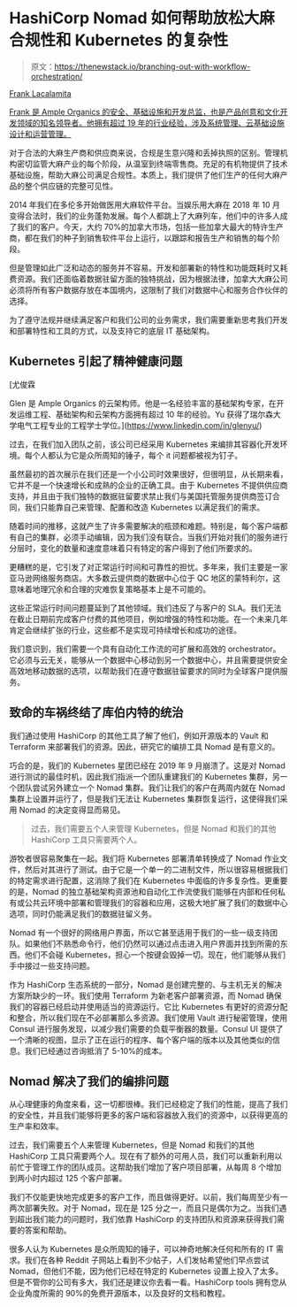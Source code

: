 # HashiCorp Nomad 如何帮助放松大麻合规性和 Kubernetes 的复杂性

> 原文：<https://thenewstack.io/branching-out-with-workflow-orchestration/>

[](https://www.linkedin.com/in/frank-lacalamita-800a778/)

[Frank Lacalamita](https://www.linkedin.com/in/frank-lacalamita-800a778/)

[Frank 是 Ample Organics 的安全、基础设施和开发总监，也是产品创意和文化开发领域的知名领导者。他拥有超过 19 年的行业经验，涉及系统管理、云基础设施设计和运营管理。](https://www.linkedin.com/in/frank-lacalamita-800a778/)

[](https://www.linkedin.com/in/frank-lacalamita-800a778/)[](https://www.linkedin.com/in/frank-lacalamita-800a778/)

对于合法的大麻生产商和供应商来说，合规是生意兴隆和丢掉执照的区别。管理机构密切监管大麻产业的每个阶段，从温室到终端零售商。充足的有机物提供了技术基础设施，帮助大麻公司满足合规性。本质上，我们提供了他们生产的任何大麻产品的整个供应链的完整可见性。

2014 年我们在多伦多开始做医用大麻软件平台。当娱乐用大麻在 2018 年 10 月变得合法时，我们的业务蓬勃发展。每个人都跳上了大麻列车，他们中的许多人成了我们的客户。今天，大约 70%的加拿大市场，包括一些加拿大最大的特许生产商，都在我们的种子到销售软件平台上运行，以跟踪和报告生产和销售的每个阶段。

但是管理如此广泛和动态的服务并不容易。开发和部署新的特性和功能既耗时又耗费资源。我们还面临着数据驻留方面的独特挑战，因为根据法律，加拿大大麻公司必须将所有客户数据存放在本国境内，这限制了我们对数据中心和服务合作伙伴的选择。

为了遵守法规并继续满足客户和我们公司的业务需求，我们需要重新思考我们开发和部署特性和工具的方式，以及支持它的底层 IT 基础架构。

## Kubernetes 引起了精神健康问题

 [尤俊霖

Glen 是 Ample Organics 的云架构师。他是一名经验丰富的基础架构专家，在开发运维工程、基础架构和云架构方面拥有超过 10 年的经验。Yu 获得了瑞尔森大学电气工程专业的工程学士学位。](https://www.linkedin.com/in/glenyu/) 

过去，在我们加入团队之前，该公司已经采用 Kubernetes 来编排其容器化开发环境。每个人都认为它是众所周知的锤子，每个 it 问题都被视为钉子。

虽然最初的首次展示在我们还是一个小公司时效果很好，但很明显，从长期来看，它并不是一个快速增长和成熟的企业的正确工具。由于 Kubernetes 不提供供应商支持，并且由于我们独特的数据驻留要求禁止我们与美国托管服务提供商签订合同，我们只能靠自己来管理、配置和改造 Kubernetes 以满足我们的需求。

随着时间的推移，这就产生了许多需要解决的瓶颈和难题。特别是，每个客户端都有自己的集群，必须手动编辑，因为我们没有联合。当我们开始对我们的服务进行分层时，变化的数量和速度意味着只有特定的客户得到了他们所要求的。

更糟糕的是，它引发了对正常运行时间和可靠性的担忧。多年来，我们主要是一家亚马逊网络服务商店。大多数云提供商的数据中心位于 QC 地区的蒙特利尔，这意味着地理冗余和合理的灾难恢复策略基本上是不可能的。

这些正常运行时间问题蔓延到了其他领域。我们违反了与客户的 SLA。我们无法在截止日期前完成客户付费的其他项目，例如增强的特性和功能。在一个未来几年肯定会继续扩张的行业，这些都不是实现可持续增长和成功的途径。

我们意识到，我们需要一个具有自动化工作流的可扩展和高效的 orchestrator。它必须与云无关，能够从一个数据中心移动到另一个数据中心，并且需要提供安全高效地移动数据的选项，以帮助我们在遵守数据驻留要求的同时为全球客户提供服务。

## 致命的车祸终结了库伯内特的统治

我们通过使用 HashiCorp 的其他工具了解了他们，例如开源版本的 Vault 和 Terraform 来部署我们的资源。因此，研究它的编排工具 Nomad 是有意义的。

巧合的是，我们的 Kubernetes 星团已经在 2019 年 9 月崩溃了。这是对 Nomad 进行测试的最佳时机，因此我们指派一个团队重建我们的 Kubernetes 集群，另一个团队尝试另外建立一个 Nomad 集群。我们让我们的客户在两周内就在 Nomad 集群上设置并运行了，但是我们无法让 Kubernetes 集群恢复运行，这使得我们采用 Nomad 的决定变得显而易见。

> 过去，我们需要五个人来管理 Kubernetes，但是 Nomad 和我们的其他 HashiCorp 工具只需要两个人。

游牧者很容易聚集在一起。我们将 Kubernetes 部署清单转换成了 Nomad 作业文件，然后对其进行了测试。由于它是一个单一的二进制文件，所以很容易根据我们的特定需求进行配置，这消除了我们在 Kubernetes 中面临的许多复杂性。更重要的是，Nomad 的独立基础架构资源池和自动化工作流使我们能够在内部和任何私有或公共云环境中部署和管理我们的容器和应用，这极大地扩展了我们的数据中心选项，同时仍能满足我们的数据驻留义务。

Nomad 有一个很好的网络用户界面，所以它甚至适用于我们的一些一级支持团队。如果他们不熟悉命令行，他们仍然可以通过点击进入用户界面并找到所需的东西。他们不会碰 Kubernetes，担心一个按键会毁掉一切。现在，他们能够从我们手中接过一些支持问题。

作为 HashiCorp 生态系统的一部分，Nomad 是创建完整的、与主机无关的解决方案所缺少的一环。我们使用 Terraform 为新老客户部署资源，而 Nomad 确保我们的容器已经启动并使用适当的资源运行。它比 Kubernetes 有更好的资源分配和整合，所以我们现在不必部署那么多资源。我们使用 Vault 进行秘密管理，使用 Consul 进行服务发现，以减少我们需要的负载平衡器的数量。Consul UI 提供了一个清晰的视图，显示了正在运行的程序、每个客户端的版本以及其他类似的信息。我们已经通过咨询抵消了 5-10%的成本。

## Nomad 解决了我们的编排问题

从心理健康的角度来看，这一切都很棒。我们已经稳定了我们的性能，提高了我们的安全性，并且我们能够将更多的客户端和容器放入我们的资源中，以获得更高的生产率和效率。

过去，我们需要五个人来管理 Kubernetes，但是 Nomad 和我们的其他 HashiCorp 工具只需要两个人。现在有了额外的可用人员，我们可以重新利用以前忙于管理工作的团队成员。这帮助我们增加了客户项目部署，从每周 8 个增加到两小时内超过 125 个客户部署。

我们不仅能更快地完成更多的客户工作，而且做得更好。以前，我们每周至少有一两次部署失败。对于 Nomad，现在是 125 分之一，而且只是偶尔为之。当我们遇到超出我们能力的问题时，我们依靠 HashiCorp 的支持团队和资源来获得我们需要的答案和帮助。

很多人认为 Kubernetes 是众所周知的锤子，可以神奇地解决任何和所有的 IT 需求。我们在各种 Reddit 子网站上看到不少帖子，人们发帖希望他们早点尝试 Nomad，但他们不能，因为他们已经在特定的 Kubernetes 设置上投入了太多。但是不管你的公司有多大，我们还是建议你去看一看。HashiCorp tools 拥有您从企业角度所需的 90%的免费开源版本，以及良好的文档和教程。

<svg xmlns:xlink="http://www.w3.org/1999/xlink" viewBox="0 0 68 31" version="1.1"><title>Group</title> <desc>Created with Sketch.</desc></svg>